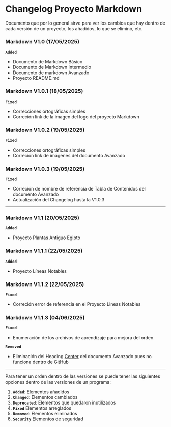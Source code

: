 # Changelog Proyecto Markdown

Documento que por lo general sirve para ver los cambios que hay dentro de cada versión de un proyecto, los añadidos, lo que se eliminó, etc.

### Markdown V1.0 (17/05/2025)

**`Added`**

* Documento de Markdown Básico
* Documento de Markdown Intermedio
* Documento de markdown Avanzado
* Proyecto README.md

### Markdown V1.0.1 (18/05/2025)

**`Fixed`**

* Correcciones ortográficas simples
* Correción link de la imagen del logo del proyecto Markdown

### Markdown V1.0.2 (19/05/2025)

**`Fixed`**

* Correcciones ortográficas simples
* Correción link de imágenes del documento Avanzado

### Markdown V1.0.3 (19/05/2025)

**`Fixed`**

* Correción de nombre de referencia de Tabla de Contenidos del documento Avanzado
* Actualización del Changelog hasta la V1.0.3

___

### Markdown V1.1 (20/05/2025)

**`Added`**

* Proyecto Plantas Antiguo Egipto

### Markdown V1.1.1 (22/05/2025)

**`Added`**

* Proyecto Líneas Notables

### Markdown V1.1.2 (22/05/2025)

**`Fixed`**

* Correción error de referencia en el Proyecto Lineas Notables
  
### Markdown V1.1.3 (04/06/2025)

**`Fixed`**

* Enumeración de los archivos de aprendizaje para mejora del orden.

**`Removed`**

* Eliminación del Heading <ins>Center</ins> del documento Avanzado pues no funciona dentro de GitHub
___

Para tener un orden dentro de las versiones se puede tener las siguientes opciones dentro de las versiones de un programa:

1. **`Added`**: Elementos añadidos
2. **`Changed`**: Elementos cambiados
3. **`Deprecated`**: Elementos que quedaron inutilizados
4. **`Fixed`** Elementos arreglados
5. **`Removed`**: Elementos eliminados
6. **`Security`** Elementos de seguridad